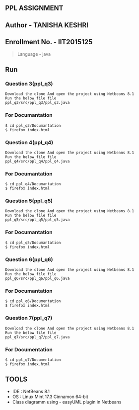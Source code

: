 ## PPL ASSIGNMENT

## Author - TANISHA KESHRI
## Enrollment No. - IIT2015125 
> Language - java
## Run

### Question 3(ppl_q3)
```
Download the clone And open the project using Netbeans 8.1
Run the below file file
ppl_q3/src/ppl_q3/ppl_q3.java
```
### For Documantation
```
$ cd ppl_q3/Documantation
$ firefox index.html
```

### Question 4(ppl_q4)
```
Download the clone And open the project using Netbeans 8.1
Run the below file file
ppl_q4/src/ppl_q4/ppl_q4.java
```
### For Documantation
```
$ cd ppl_q4/Documantation
$ firefox index.html
```

### Question 5(ppl_q5)
```
Download the clone And open the project using Netbeans 8.1
Run the below file file
ppl_q5/src/ppl_q5/ppl_q5.java
```

### For Documantation
```
$ cd ppl_q5/Documantation
$ firefox index.html
```

### Question 6(ppl_q6)
```
Download the clone And open the project using Netbeans 8.1
Run the below file file
ppl_q6/src/ppl_q6/ppl_q6.java
```

### For Documantation
```
$ cd ppl_q6/Documentation
$ firefox index.html
```

### Question 7(ppl_q7)
```
Download the clone And open the project using Netbeans 8.1
Run the below file file
ppl_q7/src/ppl_q7/ppl_q7.java
```
### For Documentation
```
$ cd ppl_q7/Documentation
$ firefox index.html
```



## TOOLS
- IDE : NetBeans 8.1
- OS : Linux Mint 17.3 Cinnamon 64-bit
- Class diagramm using - easyUML plugin in Netbeans 


